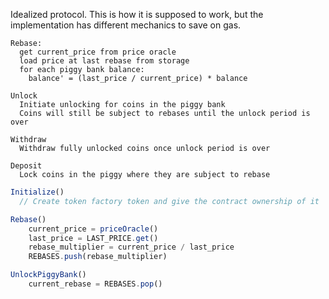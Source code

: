 Idealized protocol. This is how it is supposed to work, but the implementation has
different mechanics to save on gas.

```
Rebase:
  get current_price from price oracle
  load price at last rebase from storage
  for each piggy bank balance:
    balance' = (last_price / current_price) * balance

Unlock
  Initiate unlocking for coins in the piggy bank
  Coins will still be subject to rebases until the unlock period is over

Withdraw
  Withdraw fully unlocked coins once unlock period is over

Deposit
  Lock coins in the piggy where they are subject to rebase

```

```js
Initialize()
  // Create token factory token and give the contract ownership of it

Rebase()
    current_price = priceOracle()
    last_price = LAST_PRICE.get()
    rebase_multiplier = current_price / last_price
    REBASES.push(rebase_multiplier)

UnlockPiggyBank()
    current_rebase = REBASES.pop()
    
```
